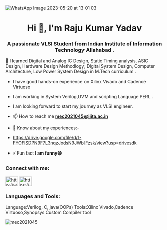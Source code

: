 ![WhatsApp Image 2023-05-20 at 13 01 03](https://github.com/mec2021045/Raju-Kumar-Yadav/assets/115482179/a3208c83-3a96-4786-bd34-f7c7408e5cd8)
<h1 align="center">Hi 👋, I'm Raju Kumar Yadav</h1>
<h3 align="center">A passionate VLSI Student from Indian Institute of Information Technology Allahabad .</h3>
🌱 I learned Digital and Analog IC Design, Static Timing analysis, ASIC Design, Hardware Design Methodlogy, Digital System Design, Computer Architecture, Low Power System Design in M.Tech curriculum .

- I have good hands-on experience on Xilinx Vivado and Cadence Virtuoso
- I am working in System Verilog,UVM and scripting Language PERL . 
- I am looking forward to start my journey as VLSI engineer.

- 📫 How to reach me **mec2021045@iiita.ac.in**

- 📄 Know about my experiences:-
- https://drive.google.com/file/d/1-FYOFISDPN9F7L3nqzJodsN9JWbIFzsk/view?usp=drivesdk

- ⚡ Fun fact **I am funny😅**

<h3 align="left">Connect with me:</h3> <a href="https://linkedin.com/in/http://www.linkedin.com/in/raju45" target="blank"><img align="center" src="https://raw.githubusercontent.com/rahuldkjain/github-profile-readme-generator/master/src/images/icons/Social/linked-in-alt.svg" alt="http://www.linkedin.com/in/raju45" height="30" width="40" /></a> <a href="https://www.youtube.com/c/https://www.youtube.com/@vlsi_project" target="blank"><img align="center" src="https://raw.githubusercontent.com/rahuldkjain/github-profile-readme-generator/master/src/images/icons/Social/youtube.svg" alt="https://www.youtube.com/@vlsi_project" height="30" width="40" /></a>
</p>

<h3 align="left">Languages and Tools:</h3>
Language:Verilog, C, java(OOPs)
Tools:Xilinx Vivado,Cadence Virtuoso,Synopsys Custom Compiler tool

<p><img align="center" src="https://github-readme-stats.vercel.app/api/top-langs?username=mec2021045&show_icons=true&locale=en&layout=compact" alt="mec2021045" /></p>
